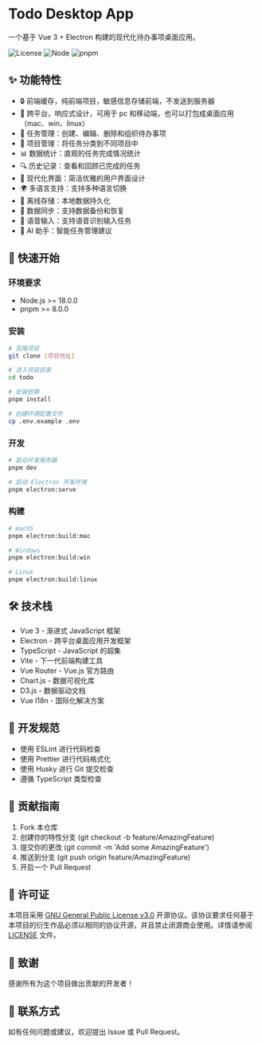 # Todo Desktop App

一个基于 Vue 3 + Electron 构建的现代化待办事项桌面应用。

![License](https://img.shields.io/badge/license-GPL--3.0-red.svg)
![Node](https://img.shields.io/badge/node-%3E%3D18.0.0-brightgreen)
![pnpm](https://img.shields.io/badge/pnpm-%3E%3D8.0.0-brightgreen)

## ✨ 功能特性

- 🔒 前端缓存，纯前端项目，敏感信息存储前端，不发送到服务器
- 📱 跨平台，响应式设计，可用于 pc 和移动端，也可以打包成桌面应用（mac、win、linux）
- 📝 任务管理：创建、编辑、删除和组织待办事项
- 🎯 项目管理：将任务分类到不同项目中
- 📊 数据统计：直观的任务完成情况统计
- 🔍 历史记录：查看和回顾已完成的任务
- 🎨 现代化界面：简洁优雅的用户界面设计
- 🌍 多语言支持：支持多种语言切换
- 💾 离线存储：本地数据持久化
- 🔄 数据同步：支持数据备份和恢复
- 🎵 语音输入：支持语音识别输入任务
- 🤖 AI 助手：智能任务管理建议

## 🚀 快速开始

### 环境要求

- Node.js >= 18.0.0
- pnpm >= 8.0.0

### 安装

```bash
# 克隆项目
git clone [项目地址]

# 进入项目目录
cd todo

# 安装依赖
pnpm install

# 创建环境配置文件
cp .env.example .env
```

### 开发

```bash
# 启动开发服务器
pnpm dev

# 启动 Electron 开发环境
pnpm electron:serve
```

### 构建

```bash
# macOS
pnpm electron:build:mac

# Windows
pnpm electron:build:win

# Linux
pnpm electron:build:linux
```

## 🛠️ 技术栈

- Vue 3 - 渐进式 JavaScript 框架
- Electron - 跨平台桌面应用开发框架
- TypeScript - JavaScript 的超集
- Vite - 下一代前端构建工具
- Vue Router - Vue.js 官方路由
- Chart.js - 数据可视化库
- D3.js - 数据驱动文档
- Vue I18n - 国际化解决方案

## 📝 开发规范

- 使用 ESLint 进行代码检查
- 使用 Prettier 进行代码格式化
- 使用 Husky 进行 Git 提交检查
- 遵循 TypeScript 类型检查

## 🤝 贡献指南

1. Fork 本仓库
2. 创建你的特性分支 (git checkout -b feature/AmazingFeature)
3. 提交你的更改 (git commit -m 'Add some AmazingFeature')
4. 推送到分支 (git push origin feature/AmazingFeature)
5. 开启一个 Pull Request

## 📄 许可证

本项目采用 [GNU General Public License v3.0](LICENSE) 开源协议。该协议要求任何基于本项目的衍生作品必须以相同的协议开源，并且禁止闭源商业使用。详情请参阅 [LICENSE](LICENSE) 文件。

## 🙏 致谢

感谢所有为这个项目做出贡献的开发者！

## 📮 联系方式

如有任何问题或建议，欢迎提出 Issue 或 Pull Request。
